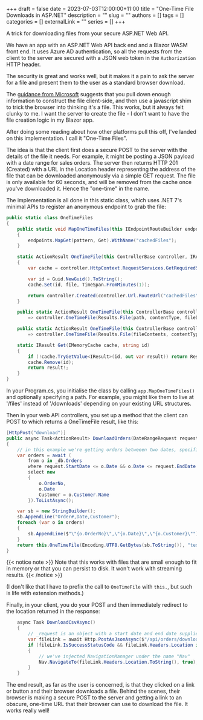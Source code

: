 +++ 
draft = false
date = 2023-07-03T12:00:00+11:00
title = "One-Time File Downloads in ASP.NET"
description = ""
slug = ""
authors = []
tags = []
categories = []
externalLink = ""
series = []
+++

A trick for downloading files from your secure ASP.NET Web API.

<!--more-->

We have an app with an ASP.NET Web API back end and a Blazor WASM front end. It uses Azure AD authentication, so all the requests from the client to the server are secured with a JSON web token in the `Authorization` HTTP header.

The security is great and works well, but it makes it a pain to ask the server for a file and present them to the user as a standard browser download.

The [guidance from Microsoft](https://learn.microsoft.com/en-us/aspnet/core/blazor/file-downloads?view=aspnetcore-7.0) suggests that you pull down enough information to construct the file client-side, and then use a javascript shim to trick the browser into thinking it's a file. This works, but it always felt clunky to me. I want the server to create the file - I don't want to have the file creation logic in my Blazor app.

After doing some reading about how other platforms pull this off, I've landed on this implementation. I call it "One-Time Files".

The idea is that the client first does a secure POST to the server with the details of the file it needs. For example, it might be posting a JSON payload with a date range for sales orders. The server then returns HTTP 201 (Created) with a URL in the Location header representing the address of the file that can be downloaded anonymously via a simple GET request. The file is only available for 60 seconds, and will be removed from the cache once you've downloaded it. Hence the "one-time" in the name.

The implementation is all done in this static class, which uses .NET 7's minimal APIs to register an anonymous endpoint to grab the file:

```csharp
public static class OneTimeFiles
{
    public static void MapOneTimeFiles(this IEndpointRouteBuilder endpoints, string pattern = "/downloads/{id}")
    {
        endpoints.MapGet(pattern, Get).WithName("cachedFiles");
    }

    static ActionResult OneTimeFile(this ControllerBase controller, IResult file)
    {
        var cache = controller.HttpContext.RequestServices.GetRequiredService<IMemoryCache>();

        var id = Guid.NewGuid().ToString();
        cache.Set(id, file, TimeSpan.FromMinutes(1));

        return controller.Created(controller.Url.RouteUrl("cachedFiles", new { id })!, null);
    }

    public static ActionResult OneTimeFile(this ControllerBase controller, string path, string? contentType = null, string? fileDownloadName = null)
        => controller.OneTimeFile(Results.File(path, contentType, fileDownloadName));

    public static ActionResult OneTimeFile(this ControllerBase controller, byte[] fileContents, string? contentType = null, string? fileDownloadName = null)
        => controller.OneTimeFile(Results.File(fileContents, contentType, fileDownloadName));

    static IResult Get(IMemoryCache cache, string id)
    {
        if (!cache.TryGetValue<IResult>(id, out var result)) return Results.NotFound();
        cache.Remove(id);
        return result!;
    }
}
```

In your Program.cs, you initialise the class by calling `app.MapOneTimeFiles()` and optionally specifying a path. For example, you might like them to live at '/files' instead of '/downloads' depending on your existing URL structures.

Then in your web API controllers, you set up a method that the client can POST to which returns a OneTimeFile result, like this:

```csharp
[HttpPost("download")]
public async Task<ActionResult> DownloadOrders(DateRangeRequest request)
{
    // in this example we're getting orders betweeen two dates, specified in the request
    var orders = await (
        from o in _db.Orders
        where request.StartDate <= o.Date && o.Date <= request.EndDate
        select new
        {
            o.OrderNo,
            o.Date
            Customer = o.Customer.Name
        }).ToListAsync();

    var sb = new StringBuilder();
    sb.AppendLine("Order#,Date,Customer");
    foreach (var o in orders)
    {
        sb.AppendLine($"\"{o.OrderNo}\",\"{o.Date}\",\"{o.Customer}\"");
    }
    return this.OneTimeFile(Encoding.UTF8.GetBytes(sb.ToString()), "text/csv", "orders.csv");
}
```

{{< notice note >}}
Note that this works with files that are small enough to fit in memory or that you can persist to disk. It won't work with streaming results.
{{< /notice >}}

(I don't like that I have to prefix the call to `OneTimeFile` with `this.`, but such is life with extension methods.)

Finally, in your client, you do your POST and then immediately redirect to the location returned in the response:

```csharp
    async Task DownloadCsvAsync()
    {
        // _request is an object with a start date and end date supplied by the user
        var fileLink = await Http.PostAsJsonAsync($"/api/orders/download", _request);
        if (fileLink.IsSuccessStatusCode && fileLink.Headers.Location is not null)
        {
            // we've injected NavigationManager under the name "Nav"
            Nav.NavigateTo(fileLink.Headers.Location.ToString(), true);
        }
    }
```

The end result, as far as the user is concerned, is that they clicked on a link or button and their browser downloads a file. Behind the scenes, their browser is making a secure POST to the server and getting a link to an obscure, one-time URL that their browser can use to download the file. It works really well!